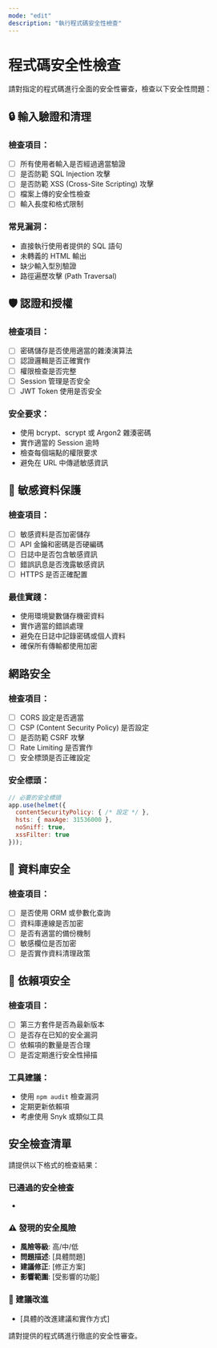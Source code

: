 ```yaml
---
mode: "edit"
description: "執行程式碼安全性檢查"
---
```


# 程式碼安全性檢查

請對指定的程式碼進行全面的安全性審查，檢查以下安全性問題：

## 🔒 **輸入驗證和清理**
### 檢查項目：
- [ ] 所有使用者輸入是否經過適當驗證
- [ ] 是否防範 SQL Injection 攻擊
- [ ] 是否防範 XSS (Cross-Site Scripting) 攻擊
- [ ] 檔案上傳的安全性檢查
- [ ] 輸入長度和格式限制

### 常見漏洞：
- 直接執行使用者提供的 SQL 語句
- 未轉義的 HTML 輸出
- 缺少輸入型別驗證
- 路徑遍歷攻擊 (Path Traversal)

## 🛡️ **認證和授權**
### 檢查項目：
- [ ] 密碼儲存是否使用適當的雜湊演算法
- [ ] 認證邏輯是否正確實作
- [ ] 權限檢查是否完整
- [ ] Session 管理是否安全
- [ ] JWT Token 使用是否安全

### 安全要求：
- 使用 bcrypt、scrypt 或 Argon2 雜湊密碼
- 實作適當的 Session 逾時
- 檢查每個端點的權限要求
- 避免在 URL 中傳遞敏感資訊

## 🔐 **敏感資料保護**
### 檢查項目：
- [ ] 敏感資料是否加密儲存
- [ ] API 金鑰和密碼是否硬編碼
- [ ] 日誌中是否包含敏感資訊
- [ ] 錯誤訊息是否洩露敏感資訊
- [ ] HTTPS 是否正確配置

### 最佳實踐：
- 使用環境變數儲存機密資料
- 實作適當的錯誤處理
- 避免在日誌中記錄密碼或個人資料
- 確保所有傳輸都使用加密

##  **網路安全**
### 檢查項目：
- [ ] CORS 設定是否適當
- [ ] CSP (Content Security Policy) 是否設定
- [ ] 是否防範 CSRF 攻擊
- [ ] Rate Limiting 是否實作
- [ ] 安全標頭是否正確設定

### 安全標頭：
```javascript
// 必要的安全標頭
app.use(helmet({
  contentSecurityPolicy: { /* 設定 */ },
  hsts: { maxAge: 31536000 },
  noSniff: true,
  xssFilter: true
}));
```

## 💾 **資料庫安全**
### 檢查項目：
- [ ] 是否使用 ORM 或參數化查詢
- [ ] 資料庫連線是否加密
- [ ] 是否有適當的備份機制
- [ ] 敏感欄位是否加密
- [ ] 是否實作資料清理政策

## 🔧 **依賴項安全**
### 檢查項目：
- [ ] 第三方套件是否為最新版本
- [ ] 是否存在已知的安全漏洞
- [ ] 依賴項的數量是否合理
- [ ] 是否定期進行安全性掃描

### 工具建議：
- 使用 `npm audit` 檢查漏洞
- 定期更新依賴項
- 考慮使用 Snyk 或類似工具

##  **安全檢查清單**
請提供以下格式的檢查結果：

###  已通過的安全檢查
- [項目名稱]: [檢查結果]

### ⚠️ 發現的安全風險
- **風險等級**: 高/中/低
- **問題描述**: [具體問題]
- **建議修正**: [修正方案]
- **影響範圍**: [受影響的功能]

### 🔧 建議改進
- [具體的改進建議和實作方式]

請對提供的程式碼進行徹底的安全性審查。